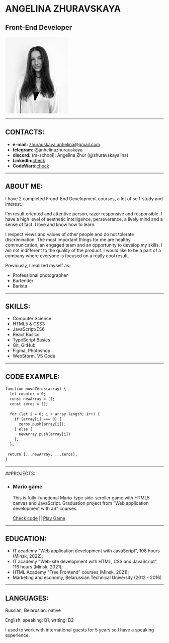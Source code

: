 # ANGELINA ZHURAVSKAYA

 Front-End Developer
---

<img src="assets/angelina.jpg" width="200">

___

## CONTACTS:

* **e-mail:** zhurauskaya.anhelina@gmail.com
* **telegram**: @anhelinazhurauskaya
* **discord:** (rs-school): Angelina Zhur (@zhuravskayalina)
* **LinkedIn:**[check](https://www.linkedin.com/in/anhelinazhuravskaya)
* **CodeWars:**[check](https://www.codewars.com/users/zhuravskayalina)

---

## ABOUT ME:

I have 2 completed Frond-End Development courses, a lot of self-study and interest. 

I'm result oriented and attentive person, razer responsive and responsible. I have a high level of aesthetic intelligence, perseverance, a lively mind and a sense of tact. I love and know how to learn.

I respect views and values of other people and do not tolerate discrimination. The most important things for me are healthy communication, an engaged team and an opportunity to develop my skills. I am not indifferent to the quality of the product. I would like to be a part of a company where everyone is focused on a really cool result.

Previously, I realized myself as:
* Professional photographer
* Bartender
* Barista

---

## SKILLS:

- Computer Science
- HTML5 & CSS3 
- JavaScript/ES6
- React Basics
- TypeScript Basics
- Git, GitHub
- Figma, Photoshop
- WebStorm, VS Code

---

## CODE EXAMPLE:

```
function moveZeros(array) {
  let counter = 0;
  const newArray = [];
  const zeros = [];

  for (let i = 0; i < array.length; i++) {
    if (array[i] === 0) {
      zeros.push(array[i]);
    } else {
      newArray.push(array[i])
    };
  };

 return [...newArray, ...zeros];
}
```

---
##PROJECTS:

* ### Mario game

    This is fully-functional Mario-type side-scroller game with HTML5 canvas and JavaScript. Graduation project from "Web application development with JS" courses.

    [Check code](https://github.com/zhuravskayalina/mario/tree/main/src)  ||   [Play Game](https://zhuravskayalina.github.io/mario/#start)


---

## EDUCATION:
- IT academy "Web application development with JavaScript", 108 hours (Minsk, 2022);
- IT academy "Web-site development with HTML, CSS and JavaScript", 116 hours (Minsk, 2021);
- HTML Academy "Free Frontend" courses (Minsk, 2021);
- Marketing and economy, Belarussian Technical University (2012 - 2016)

---

## LANGUAGES:

Russian, Belarusian: native

English: 
speaking: B1,
writing: B2

I used to work with international guests for 5 years so I have a speaking experience.
